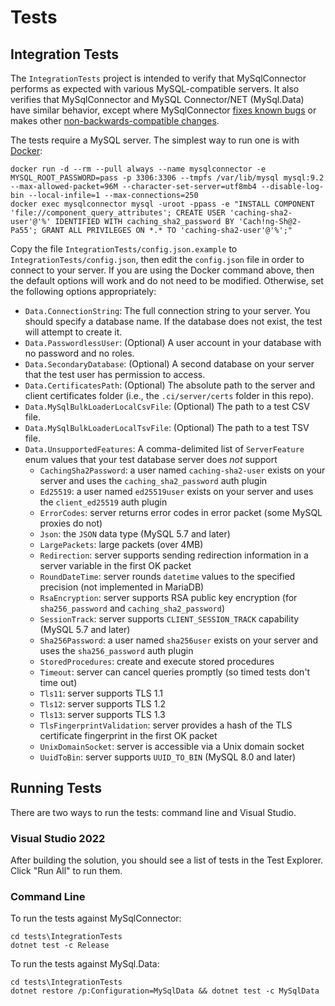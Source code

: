 # Tests

## Integration Tests

The `IntegrationTests` project is intended to verify that MySqlConnector performs as expected with various MySQL-compatible servers.
It also verifies that MySqlConnector and MySQL Connector/NET (MySql.Data) have similar behavior, except where MySqlConnector [fixes known bugs](https://mysqlconnector.net/tutorials/migrating-from-connector-net/#fixed-bugs) or makes other [non-backwards-compatible changes](https://mysqlconnector.net/tutorials/migrating-from-connector-net/).

The tests require a MySQL server. The simplest way to run one is with [Docker](https://www.docker.com/community-edition):

    docker run -d --rm --pull always --name mysqlconnector -e MYSQL_ROOT_PASSWORD=pass -p 3306:3306 --tmpfs /var/lib/mysql mysql:9.2 --max-allowed-packet=96M --character-set-server=utf8mb4 --disable-log-bin --local-infile=1 --max-connections=250
    docker exec mysqlconnector mysql -uroot -ppass -e "INSTALL COMPONENT 'file://component_query_attributes'; CREATE USER 'caching-sha2-user'@'%' IDENTIFIED WITH caching_sha2_password BY 'Cach!ng-Sh@2-Pa55'; GRANT ALL PRIVILEGES ON *.* TO 'caching-sha2-user'@'%';"

Copy the file `IntegrationTests/config.json.example` to `IntegrationTests/config.json`, then edit
the `config.json` file in order to connect to your server. If you are using the Docker
command above, then the default options will work and do not need to be modified.
Otherwise, set the following options appropriately:

* `Data.ConnectionString`: The full connection string to your server. You should specify a database name. If the database does not exist, the test will attempt to create it.
* `Data.PasswordlessUser`: (Optional) A user account in your database with no password and no roles.
* `Data.SecondaryDatabase`: (Optional) A second database on your server that the test user has permission to access.
* `Data.CertificatesPath`: (Optional) The absolute path to the server and client certificates folder (i.e., the `.ci/server/certs` folder in this repo).
* `Data.MySqlBulkLoaderLocalCsvFile`: (Optional) The path to a test CSV file.
* `Data.MySqlBulkLoaderLocalTsvFile`: (Optional) The path to a test TSV file.
* `Data.UnsupportedFeatures`: A comma-delimited list of `ServerFeature` enum values that your test database server does *not* support
  * `CachingSha2Password`: a user named `caching-sha2-user` exists on your server and uses the `caching_sha2_password` auth plugin
  * `Ed25519`: a user named `ed25519user` exists on your server and uses the `client_ed25519` auth plugin
  * `ErrorCodes`: server returns error codes in error packet (some MySQL proxies do not)
  * `Json`: the `JSON` data type (MySQL 5.7 and later)
  * `LargePackets`: large packets (over 4MB)
  * `Redirection`: server supports sending redirection information in a server variable in the first OK packet
  * `RoundDateTime`: server rounds `datetime` values to the specified precision (not implemented in MariaDB)
  * `RsaEncryption`: server supports RSA public key encryption (for `sha256_password` and `caching_sha2_password`)
  * `SessionTrack`: server supports `CLIENT_SESSION_TRACK` capability (MySQL 5.7 and later)
  * `Sha256Password`: a user named `sha256user` exists on your server and uses the `sha256_password` auth plugin
  * `StoredProcedures`: create and execute stored procedures
  * `Timeout`: server can cancel queries promptly (so timed tests don't time out)
  * `Tls11`: server supports TLS 1.1
  * `Tls12`: server supports TLS 1.2
  * `Tls13`: server supports TLS 1.3
  * `TlsFingerprintValidation`: server provides a hash of the TLS certificate fingerprint in the first OK packet
  * `UnixDomainSocket`: server is accessible via a Unix domain socket
  * `UuidToBin`: server supports `UUID_TO_BIN` (MySQL 8.0 and later)

## Running Tests

There are two ways to run the tests: command line and Visual Studio.

### Visual Studio 2022

After building the solution, you should see a list of tests in the Test Explorer.  Click "Run All" to run them.

### Command Line

To run the tests against MySqlConnector:

```
cd tests\IntegrationTests
dotnet test -c Release
```

To run the tests against MySql.Data:

```
cd tests\IntegrationTests
dotnet restore /p:Configuration=MySqlData && dotnet test -c MySqlData
```

